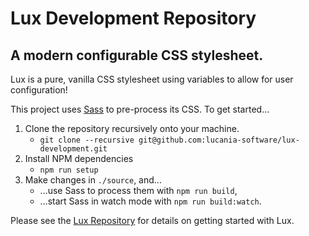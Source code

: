 # Lux Development Repository

## A modern configurable CSS stylesheet.

Lux is a pure, vanilla CSS stylesheet using variables to allow for user configuration!

This project uses [Sass](https://sass-lang.com/) to pre-process its CSS. To get started...

1. Clone the repository recursively onto your machine.
   - `git clone --recursive git@github.com:lucania-software/lux-development.git`
2. Install NPM dependencies
   - `npm run setup`
3. Make changes in `./source`, and...
   - ...use Sass to process them with `npm run build`,
   - ...start Sass in watch mode with `npm run build:watch`.

Please see the [Lux Repository](https://github.com/lucania-software/lux) for details on getting started with Lux.